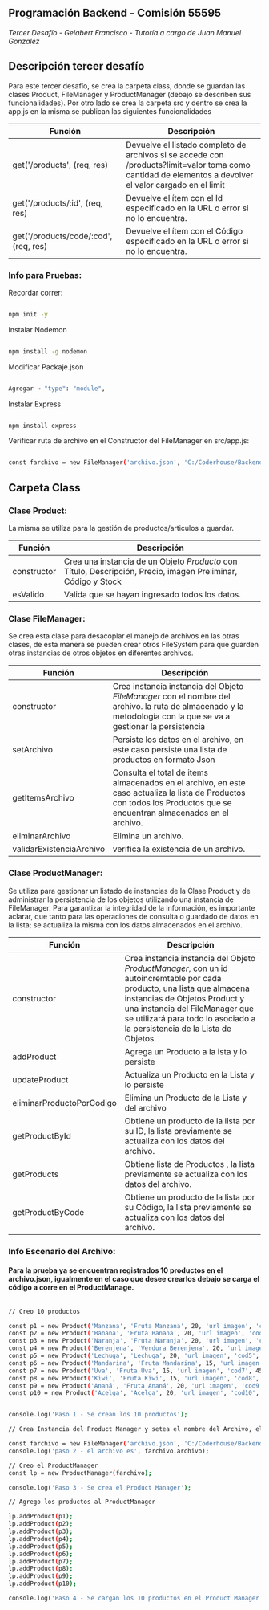 ## Programación Backend -  Comisión 55595 

*Tercer Desafío - Gelabert Francisco - Tutoría a cargo de Juan Manuel Gonzalez*


## Descripción tercer desafío

Para este tercer desafío, se crea la carpeta class, donde se guardan las clases Product, FileManager y ProductManager (debajo se describen sus funcionalidades).
Por otro lado se crea la carpeta src y dentro se crea la app.js en la misma se publican las siguientes funcionalidades 

| Función | Descripción | 
| --- | --- | 
| get('/products', (req, res) | Devuelve el listado completo de archivos si se accede con /products?limit=valor  toma como cantidad de elementos a devolver el valor cargado en el limit|
| get('/products/:id', (req, res) | Devuelve el ítem con el Id especificado en la URL o error si no lo encuentra.|
| get('/products/code/:cod', (req, res) | Devuelve el ítem con el Código especificado en la URL o error si no lo encuentra.|


### Info para Pruebas: 

Recordar correr: 

```bash

npm init -y

```

Instalar Nodemon

```bash

npm install -g nodemon

```

Modificar Packaje.json

```bash

Agregar → "type": "module",

```

Instalar Express

```bash

npm install express  

```

Verificar ruta de archivo en el Constructor del FileManager en src/app.js: 

```bash

const farchivo = new FileManager('archivo.json', 'C:/Coderhouse/Backend/03-TercerDesafio');

```

## Carpeta Class

### Clase Product: 

La misma se utiliza para la gestión de productos/articulos a guardar.

| Función | Descripción | 
| --- | --- | 
| constructor | Crea una instancia de un Objeto *Producto* con Título, Descripción, Precio, imágen Preliminar, Código y Stock|
| esValido | Valida que se hayan ingresado todos los datos.|

### Clase FileManager: 
Se crea esta clase para desacoplar el manejo de archivos en las otras clases, de esta manera se pueden crear otros FileSystem para que guarden otras instancias de otros objetos en diferentes archivos.

| Función | Descripción | 
| --- | --- | 
| constructor | Crea instancia instancia del Objeto *FileManager* con el nombre del archivo. la ruta de almacenado y la metodología con la que se va a gestionar la persistencia  |
| setArchivo | Persiste los datos en el archivo, en este caso persiste una lista de productos en formato Json |
| getItemsArchivo | Consulta el total de items almacenados en el archivo, en este caso actualiza la lista de Productos con todos los Productos que se encuentran almacenados en el archivo.|
| eliminarArchivo | Elimina un archivo.|
| validarExistenciaArchivo | verifica la existencia de un archivo.|

### Clase ProductManager: 
Se utiliza para gestionar un listado de instancias de la Clase Product y de administrar la persistencia de los objetos utilizando una instancia de FileManager.
Para garantizar la integridad de la información, es importante aclarar, que tanto para las operaciones de consulta o guardado de datos en la lista; se actualiza la misma con los datos almacenados en el archivo. 

| Función | Descripción | 
| --- | --- | 
| constructor | Crea instancia instancia del Objeto *ProductManager*, con un id autoincremtable por cada producto, una lista que almacena instancias de Objetos Product y una instancia del FileManager que se utilizará para todo lo asociado a la persistencia de la Lista de Objetos. 
| addProduct | Agrega un Producto a la ista y lo persiste |
| updateProduct | Actualiza un Producto en la Lista y lo persiste|
| eliminarProductoPorCodigo | Elimina un Producto de la Lista y del archivo|
| getProductById | Obtiene un producto de la lista por su ID, la lista previamente se actualiza con los datos del archivo. |
| getProducts | Obtiene lista de Productos , la lista previamente se actualiza con los datos del archivo. |
| getProductByCode |Obtiene un producto de la lista por su Código, la lista previamente se actualiza con los datos del archivo.  |



### Info Escenario del Archivo: 

#### Para la prueba ya se encuentran registrados 10 productos en el archivo.json, igualmente en el caso que desee crearlos debajo se carga el código a corre en el ProductManage.

```bash

// Creo 10 productos 

const p1 = new Product('Manzana', 'Fruta Manzana', 20, 'url imagen', 'cod1', 10);
const p2 = new Product('Banana', 'Fruta Banana', 20, 'url imagen', 'cod2', 12);
const p3 = new Product('Naranja', 'Fruta Naranja', 20, 'url imagen', 'cod3', 13);
const p4 = new Product('Berenjena', 'Verdura Berenjena', 20, 'url imagen', 'cod4', 14);
const p5 = new Product('Lechuga', 'Lechuga', 20, 'url imagen', 'cod5', 95);
const p6 = new Product('Mandarina', 'Fruta Mandarina', 15, 'url imagen', 'cod6', 54);
const p7 = new Product('Uva', 'Fruta Uva', 15, 'url imagen', 'cod7', 45);
const p8 = new Product('Kiwi', 'Fruta Kiwi', 15, 'url imagen', 'cod8', 12);
const p9 = new Product('Ananá', 'Fruta Ananá', 20, 'url imagen', 'cod9', 20);
const p10 = new Product('Acelga', 'Acelga', 20, 'url imagen', 'cod10', 30);


console.log('Paso 1 - Se crean los 10 productos');

// Crea Instancia del Product Manager y setea el nombre del Archivo, el Origen de fatos y la ruta

const farchivo = new FileManager('archivo.json', 'C:/Coderhouse/Backend/03-TercerDesafio');
console.log('paso 2 - el archivo es', farchivo.archivo);

// Creo el ProductManager
const lp = new ProductManager(farchivo);

console.log('Paso 3 - Se crea el Product Manager');

// Agrego los productos al ProductManager

lp.addProduct(p1);
lp.addProduct(p2);
lp.addProduct(p3);
lp.addProduct(p4);
lp.addProduct(p5);
lp.addProduct(p6);
lp.addProduct(p7);
lp.addProduct(p8);
lp.addProduct(p9);
lp.addProduct(p10);

console.log('Paso 4 - Se cargan los 10 productos en el Product Manager y se persisten en el archivo de Paso 2');


```
